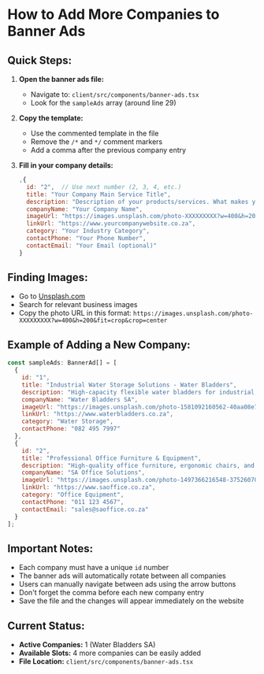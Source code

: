 # How to Add More Companies to Banner Ads

## Quick Steps:

1. **Open the banner ads file:**
   - Navigate to: `client/src/components/banner-ads.tsx`
   - Look for the `sampleAds` array (around line 29)

2. **Copy the template:**
   - Use the commented template in the file
   - Remove the `/*` and `*/` comment markers
   - Add a comma after the previous company entry

3. **Fill in your company details:**
   ```javascript
   ,{
     id: "2",  // Use next number (2, 3, 4, etc.)
     title: "Your Company Main Service Title",
     description: "Description of your products/services. What makes your company special?",
     companyName: "Your Company Name",
     imageUrl: "https://images.unsplash.com/photo-XXXXXXXXX?w=400&h=200&fit=crop&crop=center",
     linkUrl: "https://www.yourcompanywebsite.co.za",
     category: "Your Industry Category",
     contactPhone: "Your Phone Number",
     contactEmail: "Your Email (optional)"
   }
   ```

## Finding Images:
- Go to [Unsplash.com](https://unsplash.com)
- Search for relevant business images
- Copy the photo URL in this format: `https://images.unsplash.com/photo-XXXXXXXXX?w=400&h=200&fit=crop&crop=center`

## Example of Adding a New Company:
```javascript
const sampleAds: BannerAd[] = [
  {
    id: "1",
    title: "Industrial Water Storage Solutions - Water Bladders",
    description: "High-capacity flexible water bladders for industrial, agricultural, and emergency water storage. www.waterbladders.co.za",
    companyName: "Water Bladders SA",
    imageUrl: "https://images.unsplash.com/photo-1581092160562-40aa08e78837?w=400&h=200&fit=crop&crop=center",
    linkUrl: "https://www.waterbladders.co.za",
    category: "Water Storage",
    contactPhone: "082 495 7997"
  },
  {
    id: "2",
    title: "Professional Office Furniture & Equipment",
    description: "High-quality office furniture, ergonomic chairs, and modern workspace solutions for South African businesses.",
    companyName: "SA Office Solutions",
    imageUrl: "https://images.unsplash.com/photo-1497366216548-37526070297c?w=400&h=200&fit=crop&crop=center",
    linkUrl: "https://www.saoffice.co.za",
    category: "Office Equipment",
    contactPhone: "011 123 4567",
    contactEmail: "sales@saoffice.co.za"
  }
];
```

## Important Notes:
- Each company must have a unique `id` number
- The banner ads will automatically rotate between all companies
- Users can manually navigate between ads using the arrow buttons
- Don't forget the comma before each new company entry
- Save the file and the changes will appear immediately on the website

## Current Status:
- **Active Companies:** 1 (Water Bladders SA)
- **Available Slots:** 4 more companies can be easily added
- **File Location:** `client/src/components/banner-ads.tsx`